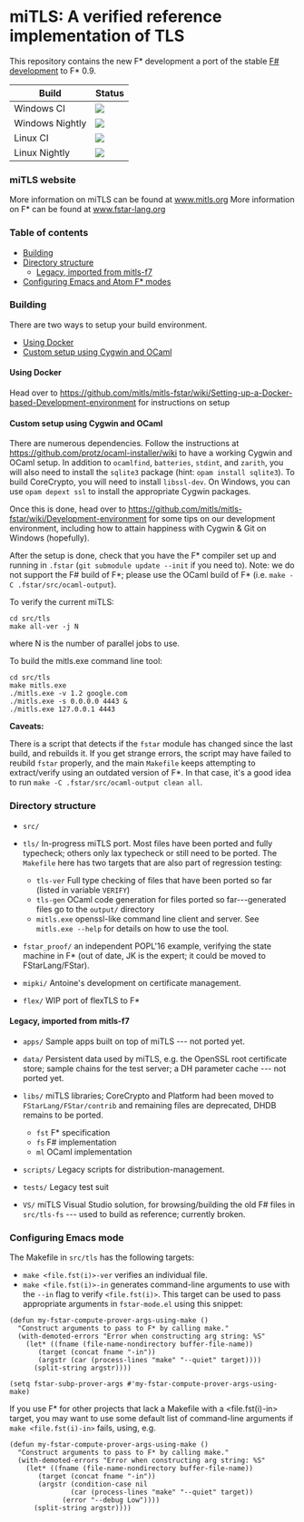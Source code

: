 miTLS: A verified reference implementation of TLS
=================================================

This repository contains the new F* development a port of the stable [F# development](https://github.com/mitls/mitls-flex) to F* 0.9.

| Build  | Status |
| ------------- | ------------- |
| Windows CI  | <img src="https://msresearch-ext.visualstudio.com/_apis/public/build/definitions/83f09286-c288-4766-89cd-d267b6d93772/12/badge" /> |
| Windows Nightly  | <img src="https://msresearch-ext.visualstudio.com/_apis/public/build/definitions/83f09286-c288-4766-89cd-d267b6d93772/14/badge" />  |
| Linux CI  | <img src="https://msresearch-ext.visualstudio.com/_apis/public/build/definitions/83f09286-c288-4766-89cd-d267b6d93772/20/badge" /> |
| Linux Nightly  | <img src="https://msresearch-ext.visualstudio.com/_apis/public/build/definitions/83f09286-c288-4766-89cd-d267b6d93772/15/badge" /> |


### miTLS website

More information on miTLS can be found at www.mitls.org
More information on F\* can be found at www.fstar-lang.org

### Table of contents

  * [Building](#building)
  * [Directory structure](#directory-structure)
  	* [Legacy, imported from mitls-f7](#legacy-imported-from-mitls-f7)
  * [Configuring Emacs and Atom F* modes](#configuring-emacs-and-atom-f-modes)

### Building

There are two ways to setup your build environment. 
  * [Using Docker](#docker)
  * [Custom setup using Cygwin and OCaml](#cygwin)

#### Using Docker 
Head over to https://github.com/mitls/mitls-fstar/wiki/Setting-up-a-Docker-based-Development-environment for instructions on setup

#### Custom setup using Cygwin and OCaml
There are numerous dependencies. Follow the instructions at https://github.com/protz/ocaml-installer/wiki to have a working Cygwin and OCaml setup. In addition to `ocamlfind`, `batteries`, `stdint`, and `zarith`, you will also need to install the `sqlite3` package (hint: `opam install sqlite3`). To build CoreCrypto, you will need to install `libssl-dev`. On Windows, you can use `opam depext ssl` to install the appropriate Cygwin packages.

Once this is done, head over to https://github.com/mitls/mitls-fstar/wiki/Development-environment for some tips on our development environment, including how to attain happiness with Cygwin & Git on Windows (hopefully).

After the setup is done, check that you have the F\* compiler set up and running in `.fstar` (`git submodule update --init` if you need to). Note: we do not support the F\# build of F\*; please use the OCaml build of F\* (i.e. `make -C .fstar/src/ocaml-output`).

To verify the current miTLS:
```
cd src/tls
make all-ver -j N
```
where N is the number of parallel jobs to use.

To build the mitls.exe command line tool:
```
cd src/tls
make mitls.exe
./mitls.exe -v 1.2 google.com
./mitls.exe -s 0.0.0.0 4443 &
./mitls.exe 127.0.0.1 4443
```

**Caveats:**

There is a script that detects if the `fstar` module has changed since the last build, and rebuilds it. If you get strange errors, the script may have failed to reubild `fstar` properly, and the main `Makefile` keeps attempting to extract/verify using an outdated version of F\*. In that case, it's a good idea to run `make -C .fstar/src/ocaml-output clean all`.

### Directory structure

- `src/`

 - `tls/` In-progress miTLS port. Most files have been ported and fully typecheck; others only lax typecheck or still need to be ported. The `Makefile` here has two targets that are also part of regression testing:

    - `tls-ver` Full type checking of files that have been ported so far (listed in variable `VERIFY`)
    - `tls-gen`  OCaml code generation for files ported so far---generated files go to the `output/` directory
    - `mitls.exe` openssl-like command line client and server. See `mitls.exe --help` for details on how to use the tool.

  - `fstar_proof/` an independent POPL'16 example, verifying the state machine in F* (out of date, JK is the expert; it could be moved to FStarLang/FStar).

  - `mipki/` Antoine's development on certificate management.

  - `flex/` WIP port of flexTLS to F*

#### Legacy, imported from mitls-f7

- `apps/` Sample apps built on top of miTLS --- not ported yet.

- `data/` Persistent data used by miTLS, e.g. the OpenSSL root certificate store; sample chains for the test server; a DH parameter cache --- not ported yet.

- `libs/` miTLS libraries; CoreCrypto and Platform had been moved to `FStarLang/FStar/contrib` and remaining files are deprecated, DHDB remains to be ported.
  - `fst` F* specification
  - `fs` F# implementation
  - `ml` OCaml implementation

- `scripts/` Legacy scripts for distribution-management.

- `tests/` Legacy test suit

- `VS/` miTLS Visual Studio solution, for browsing/building the old F# files in `src/tls-fs` --- used to build as reference; currently broken.


### Configuring Emacs mode

The Makefile in `src/tls` has the following targets:

- `make <file.fst(i)>-ver` verifies an individual file.
- `make <file.fst(i)>-in` generates command-line arguments to use with the `--in` flag to verify `<file.fst(i)>`.
This target can be used to pass appropriate arguments in `fstar-mode.el` using this snippet:

```elisp
(defun my-fstar-compute-prover-args-using-make ()
  "Construct arguments to pass to F* by calling make."
  (with-demoted-errors "Error when constructing arg string: %S"
    (let* ((fname (file-name-nondirectory buffer-file-name))
	   (target (concat fname "-in"))
	   (argstr (car (process-lines "make" "--quiet" target))))
      (split-string argstr))))

(setq fstar-subp-prover-args #'my-fstar-compute-prover-args-using-make)
```

If you use F* for other projects that lack a Makefile with a <file.fst(i)-in> target, you may want to use some default list of command-line arguments if `make <file.fst(i)-in>` fails, using, e.g.

```elisp
(defun my-fstar-compute-prover-args-using-make ()
  "Construct arguments to pass to F* by calling make."
  (with-demoted-errors "Error when constructing arg string: %S"
    (let* ((fname (file-name-nondirectory buffer-file-name))
	   (target (concat fname "-in"))
	   (argstr (condition-case nil
		       (car (process-lines "make" "--quiet" target))
		     (error "--debug Low"))))
      (split-string argstr))))
```
